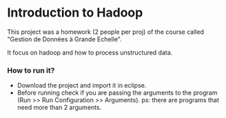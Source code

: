 # Introduction to Hadoop 
This project was a homework (2 people per proj) of the course called "Gestion de Données à Grande Echelle". 

It focus on hadoop and how to process unstructured data. 

### How to run it?
* Download the project and import it in eclipse. 
* Before running check if you are passing the arguments to the program (Run >> Run Configuration >> Arguments). ps: there are programs that need more than 2 arguments.